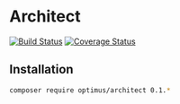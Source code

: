 # Architect

[![Build Status](https://travis-ci.org/esbenp/architect.svg)](https://travis-ci.org/esbenp/architect) [![Coverage Status](https://coveralls.io/repos/esbenp/architect/badge.svg?branch=master&service=github)](https://coveralls.io/github/esbenp/architect?branch=master)

## Installation

```bash
composer require optimus/architect 0.1.*
```

